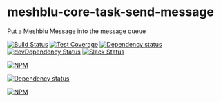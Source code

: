 # meshblu-core-task-send-message
Put a Meshblu Message into the message queue

[![Build Status](https://travis-ci.org/octoblu/meshblu-core-task-send-message.svg?branch=master)](https://travis-ci.org/octoblu/meshblu-core-task-send-message)
[![Test Coverage](https://codecov.io/gh/octoblu/meshblu-core-task-send-message/branch/master/graph/badge.svg)](https://codecov.io/gh/octoblu/meshblu-core-task-send-message)
[![Dependency status](http://img.shields.io/david/octoblu/meshblu-core-task-send-message.svg?style=flat)](https://david-dm.org/octoblu/meshblu-core-task-send-message)
[![devDependency Status](http://img.shields.io/david/dev/octoblu/meshblu-core-task-send-message.svg?style=flat)](https://david-dm.org/octoblu/meshblu-core-task-send-message#info=devDependencies)
[![Slack Status](http://community-slack.octoblu.com/badge.svg)](http://community-slack.octoblu.com)

[![NPM](https://nodei.co/npm/meshblu-core-task-send-message.svg?style=flat)](https://npmjs.org/package/meshblu-core-task-send-message)

[![Dependency status](http://img.shields.io/david/octoblu/meshblu-core-task-send-message.svg?style=flat)](https://david-dm.org/octoblu/meshblu-core-task-send-message)

[![NPM](https://nodei.co/npm/meshblu-core-task-send-message.svg?style=flat)](https://npmjs.org/package/meshblu-core-task-send-message)


